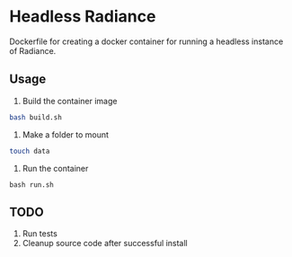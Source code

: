 # Headless Radiance
Dockerfile for creating a docker container for running a headless instance of Radiance. 

## Usage
1. Build the container image
```bash
bash build.sh
```
1. Make a folder to mount
```bash
touch data
```
1. Run the container
```
bash run.sh
```

## TODO
1. Run tests
1. Cleanup source code after successful install
